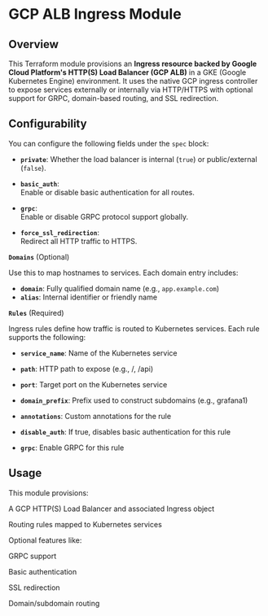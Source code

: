 # GCP ALB Ingress Module

## Overview

This Terraform module provisions an **Ingress resource backed by Google Cloud Platform's HTTP(S) Load Balancer (GCP ALB)** in a GKE (Google Kubernetes Engine) environment. It uses the native GCP ingress controller to expose services externally or internally via HTTP/HTTPS with optional support for GRPC, domain-based routing, and SSL redirection.

## Configurability

You can configure the following fields under the `spec` block:

- **`private`**: 
  Whether the load balancer is internal (`true`) or public/external (`false`).

- **`basic_auth`**:  
  Enable or disable basic authentication for all routes.

- **`grpc`**:  
  Enable or disable GRPC protocol support globally.

- **`force_ssl_redirection`**:  
  Redirect all HTTP traffic to HTTPS.

**`Domains`** (Optional)

Use this to map hostnames to services. Each domain entry includes:

- **`domain`**: Fully qualified domain name (e.g., `app.example.com`)
- **`alias`**: Internal identifier or friendly name

**`Rules`** (Required)

Ingress rules define how traffic is routed to Kubernetes services.
Each rule supports the following:

- **`service_name`**: Name of the Kubernetes service

- **`path`**: HTTP path to expose (e.g., /, /api)

- **`port`**: Target port on the Kubernetes service

- **`domain_prefix`**: Prefix used to construct subdomains (e.g., grafana1)

- **`annotations`**: Custom annotations for the rule

- **`disable_auth`**: If true, disables basic authentication for this rule

- **`grpc`**: Enable GRPC for this rule

## Usage
This module provisions:

A GCP HTTP(S) Load Balancer and associated Ingress object

Routing rules mapped to Kubernetes services

Optional features like:

GRPC support

Basic authentication

SSL redirection

Domain/subdomain routing

